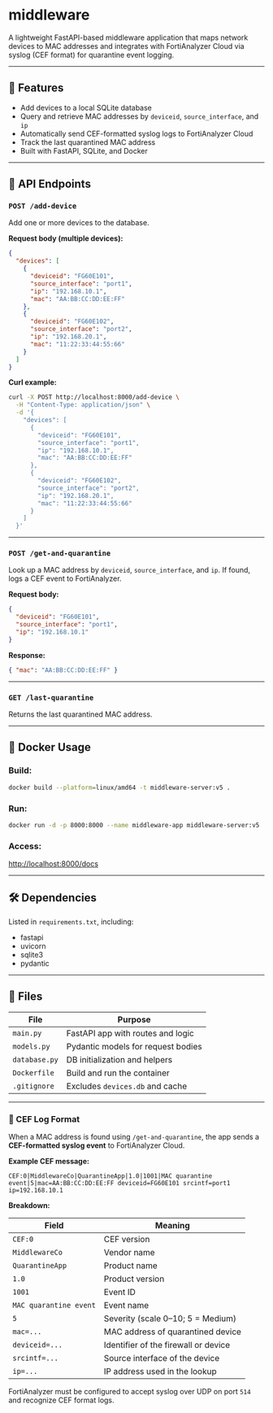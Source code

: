 # middleware

A lightweight FastAPI-based middleware application that maps network devices to MAC addresses and integrates with FortiAnalyzer Cloud via syslog (CEF format) for quarantine event logging.

---

## 🚀 Features

- Add devices to a local SQLite database
- Query and retrieve MAC addresses by `deviceid`, `source_interface`, and `ip`
- Automatically send CEF-formatted syslog logs to FortiAnalyzer Cloud
- Track the last quarantined MAC address
- Built with FastAPI, SQLite, and Docker

---

## 🔧 API Endpoints

### `POST /add-device`
Add one or more devices to the database.

**Request body (multiple devices):**
```json
{
  "devices": [
    {
      "deviceid": "FG60E101",
      "source_interface": "port1",
      "ip": "192.168.10.1",
      "mac": "AA:BB:CC:DD:EE:FF"
    },
    {
      "deviceid": "FG60E102",
      "source_interface": "port2",
      "ip": "192.168.20.1",
      "mac": "11:22:33:44:55:66"
    }
  ]
}
```

**Curl example:**
```bash
curl -X POST http://localhost:8000/add-device \
  -H "Content-Type: application/json" \
  -d '{
    "devices": [
      {
        "deviceid": "FG60E101",
        "source_interface": "port1",
        "ip": "192.168.10.1",
        "mac": "AA:BB:CC:DD:EE:FF"
      },
      {
        "deviceid": "FG60E102",
        "source_interface": "port2",
        "ip": "192.168.20.1",
        "mac": "11:22:33:44:55:66"
      }
    ]
  }'
```

---

### `POST /get-and-quarantine`
Look up a MAC address by `deviceid`, `source_interface`, and `ip`. If found, logs a CEF event to FortiAnalyzer.

**Request body:**
```json
{
  "deviceid": "FG60E101",
  "source_interface": "port1",
  "ip": "192.168.10.1"
}
```

**Response:**
```json
{ "mac": "AA:BB:CC:DD:EE:FF" }
```

---

### `GET /last-quarantine`
Returns the last quarantined MAC address.

---

## 🐳 Docker Usage

### Build:

```bash
docker build --platform=linux/amd64 -t middleware-server:v5 .
```

### Run:

```bash
docker run -d -p 8000:8000 --name middleware-app middleware-server:v5
```

### Access:
[http://localhost:8000/docs](http://localhost:8000/docs)

---

## 🛠 Dependencies

Listed in `requirements.txt`, including:
- fastapi
- uvicorn
- sqlite3
- pydantic

---

## 📂 Files

| File         | Purpose                              |
|--------------|--------------------------------------|
| `main.py`    | FastAPI app with routes and logic    |
| `models.py`  | Pydantic models for request bodies   |
| `database.py`| DB initialization and helpers        |
| `Dockerfile` | Build and run the container          |
| `.gitignore` | Excludes `devices.db` and cache      |

---


### 🧾 CEF Log Format

When a MAC address is found using `/get-and-quarantine`, the app sends a **CEF-formatted syslog event** to FortiAnalyzer Cloud.

**Example CEF message:**

```
CEF:0|MiddlewareCo|QuarantineApp|1.0|1001|MAC quarantine event|5|mac=AA:BB:CC:DD:EE:FF deviceid=FG60E101 srcintf=port1 ip=192.168.10.1
```

**Breakdown:**

| Field          | Meaning                                         |
|----------------|-------------------------------------------------|
| `CEF:0`        | CEF version                                     |
| `MiddlewareCo` | Vendor name                                     |
| `QuarantineApp`| Product name                                    |
| `1.0`          | Product version                                 |
| `1001`         | Event ID                                        |
| `MAC quarantine event` | Event name                             |
| `5`            | Severity (scale 0–10; 5 = Medium)               |
| `mac=...`      | MAC address of quarantined device               |
| `deviceid=...` | Identifier of the firewall or device            |
| `srcintf=...`  | Source interface of the device                  |
| `ip=...`       | IP address used in the lookup                   |

FortiAnalyzer must be configured to accept syslog over UDP on port `514` and recognize CEF format logs.
